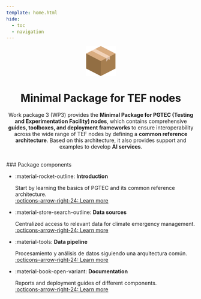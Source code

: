 ```yaml
---
template: home.html
hide:
  - toc
  - navigation
---
```


<style>
/* Hide title on the home page */
article > h1 {
    display: none
}

/* Fix title font-weight */
body > header > nav > div.md-header__title.md-header__title--active > div > div:nth-child(2){
    font-weight: 700;   
}
.package-icon{
    width: 5rem;
}
body > div.md-container > main > div > div > article > a{
    display: none
}
</style>

<div style="text-align: center;">

<img class="package-icon skip-glightbox" src="assets/images/package.png">
  <h1>Minimal Package for TEF nodes</h1>
  <p>Work package 3 (WP3) provides the <strong>Minimal Package for PGTEC (Testing and Experimentation Facility) nodes</strong>, which contains comprehensive <strong>guides, toolboxes, and deployment frameworks</strong> to ensure interoperability across the wide range of TEF nodes by defining a <strong>common reference architecture</strong>. Based on this architecture, it also provides support and examples to develop <strong>AI services</strong>.</p> 
</div>

<br>
### Package components

<div class="grid cards cols-3" markdown>

- :material-rocket-outline: **Introduction**

    Start by learning the basics of PGTEC and its common reference architecture.  
    [:octicons-arrow-right-24: Learn more](welcome.md)

- :material-store-search-outline: **Data sources**

    Centralized access to relevant data for climate emergency management.  
    [:octicons-arrow-right-24: Learn more](tef/index.md)

- :material-tools: **Data pipeline**

    Procesamiento y análisis de datos siguiendo una arquitectura común.  
    [:octicons-arrow-right-24: Learn more](pipeline.md)

- :material-book-open-variant: **Documentation**

    Reports and deployment guides of different components.  
    [:octicons-arrow-right-24: Learn more](documentation/index.md)

</div>
